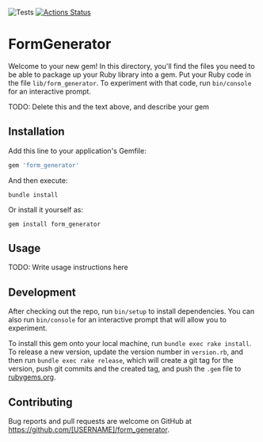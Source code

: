 ![Tests](https://github.com/Jeurei/rails-project-63/actions/workflows/lint.yml/badge.svg) [![Actions Status](https://github.com/Jeurei/rails-project-63/actions/workflows/hexlet-check.yml/badge.svg)](https://github.com/Jeurei/rails-project-63/actions)

# FormGenerator

Welcome to your new gem! In this directory, you'll find the files you need to be able to package up your Ruby library into a gem. Put your Ruby code in the file `lib/form_generator`. To experiment with that code, run `bin/console` for an interactive prompt.

TODO: Delete this and the text above, and describe your gem

## Installation

Add this line to your application's Gemfile:

```ruby
gem 'form_generator'
```

And then execute:

    bundle install

Or install it yourself as:

    gem install form_generator

## Usage

TODO: Write usage instructions here

## Development

After checking out the repo, run `bin/setup` to install dependencies. You can also run `bin/console` for an interactive prompt that will allow you to experiment.

To install this gem onto your local machine, run `bundle exec rake install`. To release a new version, update the version number in `version.rb`, and then run `bundle exec rake release`, which will create a git tag for the version, push git commits and the created tag, and push the `.gem` file to [rubygems.org](https://rubygems.org).

## Contributing

Bug reports and pull requests are welcome on GitHub at <https://github.com/[USERNAME]/form_generator>.
